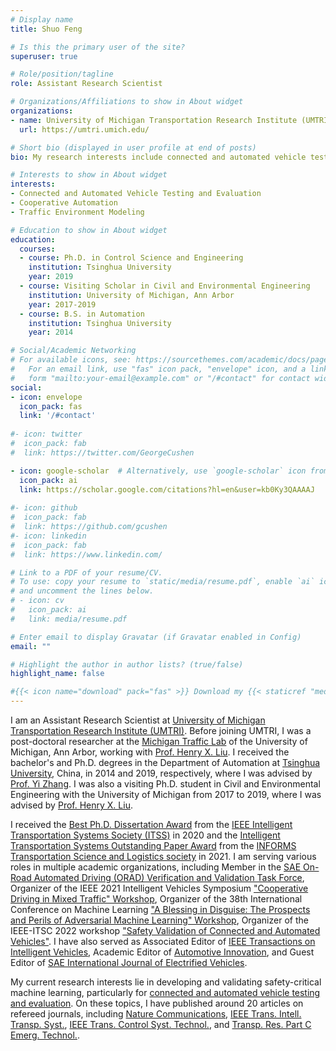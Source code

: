 ```yaml
---
# Display name
title: Shuo Feng

# Is this the primary user of the site?
superuser: true

# Role/position/tagline
role: Assistant Research Scientist

# Organizations/Affiliations to show in About widget
organizations:
- name: University of Michigan Transportation Research Institute (UMTRI), Ann Arbor
  url: https://umtri.umich.edu/

# Short bio (displayed in user profile at end of posts)
bio: My research interests include connected and automated vehicle testing and evaluation, cooperative automation, and traffic behavior modeling.

# Interests to show in About widget
interests:
- Connected and Automated Vehicle Testing and Evaluation
- Cooperative Automation
- Traffic Environment Modeling

# Education to show in About widget
education:
  courses:
  - course: Ph.D. in Control Science and Engineering
    institution: Tsinghua University
    year: 2019
  - course: Visiting Scholar in Civil and Environmental Engineering
    institution: University of Michigan, Ann Arbor
    year: 2017-2019
  - course: B.S. in Automation
    institution: Tsinghua University
    year: 2014

# Social/Academic Networking
# For available icons, see: https://sourcethemes.com/academic/docs/page-builder/#icons
#   For an email link, use "fas" icon pack, "envelope" icon, and a link in the
#   form "mailto:your-email@example.com" or "/#contact" for contact widget.
social:
- icon: envelope
  icon_pack: fas
  link: '/#contact'
  
#- icon: twitter
#  icon_pack: fab
#  link: https://twitter.com/GeorgeCushen

- icon: google-scholar  # Alternatively, use `google-scholar` icon from `ai` icon pack
  icon_pack: ai
  link: https://scholar.google.com/citations?hl=en&user=kb0Ky3QAAAAJ
  
#- icon: github
#  icon_pack: fab
#  link: https://github.com/gcushen
#- icon: linkedin
#  icon_pack: fab
#  link: https://www.linkedin.com/

# Link to a PDF of your resume/CV.
# To use: copy your resume to `static/media/resume.pdf`, enable `ai` icons in `params.toml`, 
# and uncomment the lines below.
# - icon: cv
#   icon_pack: ai
#   link: media/resume.pdf

# Enter email to display Gravatar (if Gravatar enabled in Config)
email: ""

# Highlight the author in author lists? (true/false)
highlight_name: false

#{{< icon name="download" pack="fas" >}} Download my {{< staticref "media/demo_resume.pdf" "newtab" >}}resumé{{< /staticref >}}.
---
```


I am an Assistant Research Scientist at [University of Michigan Transportation Research Institute (UMTRI)](https://umtri.umich.edu/). Before joining UMTRI, I was a post-doctoral researcher at the [Michigan Traffic Lab](https://traffic.engin.umich.edu/) of the University of Michigan, Ann Arbor, working with [Prof. Henry X. Liu](https://traffic.engin.umich.edu/). 
I received the bachelor's and Ph.D. degrees in the Department of Automation at [Tsinghua University](https://www.tsinghua.edu.cn/), China, in 2014 and 2019, respectively, where I was advised by [Prof. Yi Zhang](http://www.au.tsinghua.edu.cn/info/1084/1701.htm). 
I was also a visiting Ph.D. student in Civil and Environmental Engineering with the University of Michigan from 2017 to 2019, where I was advised by [Prof. Henry X. Liu](https://traffic.engin.umich.edu/).

I received the [Best Ph.D. Dissertation Award](https://cee.engin.umich.edu/stories/shuo-feng-wins-second-prize-for-ieee-intelligent-transportation-systems-societys-best-phd-dissertation-award/) from the [IEEE Intelligent Transportation Systems Society (ITSS)](https://ieee-itss.org/awards/best-dissertation/) in 2020 and the [Intelligent Transportation Systems Outstanding Paper Award](https://www.informs.org/Recognizing-Excellence/Community-Prizes/Transportation-Science-and-Logistics-Section/SIG-Outstanding-Paper-in-Intelligent-Transportation-Systems) from the [INFORMS Transportation Science and Logistics society](https://connect.informs.org/tsl/home) in 2021. 
I am serving various roles in multiple academic organizations, including Member in the [SAE On-Road Automated Driving (ORAD) Verification and Validation Task Force](https://www.sae.org/works/committeeHome.do?comtID=TEVAVS4#), Organizer of the IEEE 2021 Intelligent Vehicles Symposium ["Cooperative Driving in Mixed Traffic" Workshop](https://ziranw.github.io/iv2021workshop/),
Organizer of the 38th International Conference on Machine Learning ["A Blessing in Disguise: The Prospects and Perils of Adversarial Machine Learning" Workshop](https://advml-workshop.github.io/icml2021/), Organizer of the IEEE-ITSC 2022 workshop ["Safety Validation of Connected and Automated Vehicles"](https://www.ieee-itsc2022.org/contribute/workshops). I have also served as Associated Editor of [IEEE Transactions on Intelligent Vehicles](https://ieeexplore.ieee.org/xpl/RecentIssue.jsp?punumber=7274857), Academic Editor of [Automotive Innovation](https://www.springer.com/journal/42154), and Guest Editor of [SAE International Journal of Electrified Vehicles](https://www.sae.org/publications/journals/calls-for-papers-electrified-vehicles/special-issue-eco-driving).

My current research interests lie in developing and validating safety-critical machine learning, particularly for [connected and automated vehicle testing and evaluation](https://traffic.engin.umich.edu/research/automated-vehicle-system-testing-and-evaluation).
On these topics, I have published around 20 articles on refereed journals, including [Nature Communications](https://www.nature.com/ncomms/), [IEEE Trans. Intell. Transp. Syst.](https://ieeexplore.ieee.org/xpl/RecentIssue.jsp?punumber=6979), [IEEE Trans. Control Syst. Technol.](https://ieeexplore.ieee.org/xpl/RecentIssue.jsp?punumber=87), and [Transp. Res. Part C Emerg. Technol.](https://www.journals.elsevier.com/transportation-research-part-c-emerging-technologies).